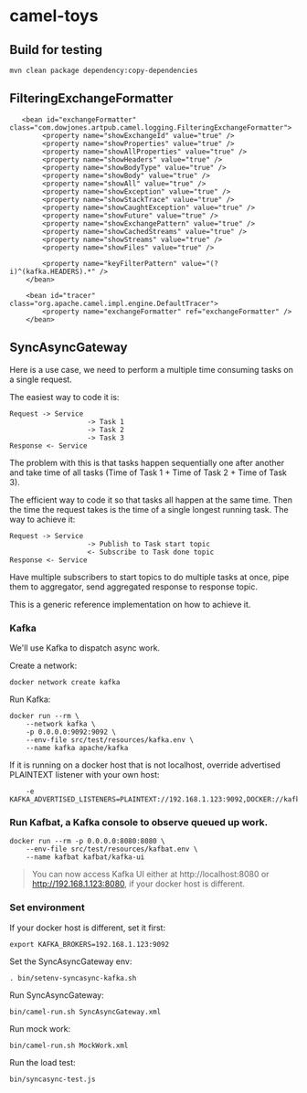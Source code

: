 # camel-toys

## Build for testing
```
mvn clean package dependency:copy-dependencies
```

## FilteringExchangeFormatter
```
   <bean id="exchangeFormatter" class="com.dowjones.artpub.camel.logging.FilteringExchangeFormatter">
        <property name="showExchangeId" value="true" />
        <property name="showProperties" value="true" />
        <property name="showAllProperties" value="true" />
        <property name="showHeaders" value="true" />
        <property name="showBodyType" value="true" />
        <property name="showBody" value="true" />
        <property name="showAll" value="true" />
        <property name="showException" value="true" />
        <property name="showStackTrace" value="true" />
        <property name="showCaughtException" value="true" />
        <property name="showFuture" value="true" />
        <property name="showExchangePattern" value="true" />
        <property name="showCachedStreams" value="true" />
        <property name="showStreams" value="true" />
        <property name="showFiles" value="true" />

        <property name="keyFilterPattern" value="(?i)^(kafka.HEADERS).*" />
    </bean>
    
    <bean id="tracer" class="org.apache.camel.impl.engine.DefaultTracer">
        <property name="exchangeFormatter" ref="exchangeFormatter" />
    </bean>
```

## SyncAsyncGateway
Here is a use case, we need to perform a multiple time consuming tasks on a single request.   

The easiest way to code it is:  
```
Request -> Service
                   -> Task 1
                   -> Task 2
                   -> Task 3
Response <- Service
```
The problem with this is that tasks happen sequentially one after another and take time of all tasks (Time of Task 1 + Time of Task 2 + Time of Task 3). 

The efficient way to code it so that tasks all happen at the same time. Then the time the request takes is the time of a single longest running task. The way to achieve it:
```
Request -> Service
                   -> Publish to Task start topic
                   <- Subscribe to Task done topic
Response <- Service
```
Have multiple subscribers to start topics to do multiple tasks at once, pipe them to aggregator, send aggregated response to response topic.

This is a generic reference implementation on how to achieve it.

### Kafka
We'll use Kafka to dispatch async work.

Create a network:
```
docker network create kafka
```

Run Kafka:
```
docker run --rm \
	--network kafka \
	-p 0.0.0.0:9092:9092 \
	--env-file src/test/resources/kafka.env \
	--name kafka apache/kafka
```
  
If it is running on a docker host that is not localhost, override advertised PLAINTEXT listener with your own host:
```
	-e KAFKA_ADVERTISED_LISTENERS=PLAINTEXT://192.168.1.123:9092,DOCKER://kafka:9094
```

### Run Kafbat, a Kafka console to observe queued up work.
```
docker run --rm -p 0.0.0.0:8080:8080 \
	--env-file src/test/resources/kafbat.env \
	--name kafbat kafbat/kafka-ui

```

> You can now access Kafka UI either at http://localhost:8080 or http://192.168.1.123:8080, if your docker host is different.


### Set environment
If your docker host is different, set it first:
```
export KAFKA_BROKERS=192.168.1.123:9092
```

Set the SyncAsyncGateway env:
```
. bin/setenv-syncasync-kafka.sh 
```

Run SyncAsyncGateway:
```
bin/camel-run.sh SyncAsyncGateway.xml
```

Run mock work:
```
bin/camel-run.sh MockWork.xml
```

Run the load test:
```
bin/syncasync-test.js 
```


